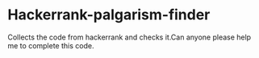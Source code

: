 # Hackerrank-palgarism-finder
Collects the code from hackerrank and checks it.Can anyone please help me to complete this code.
